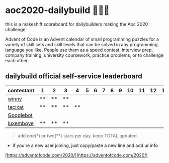 # aoc2020-dailybuild 🎅💾🌟

<!-- coders unite!!! -->

this is a makeshift scoreboard for dailybuilders making the Aoc 2020 challenge

Advent of Code is an Advent calendar of small programming puzzles for a variety of skill sets and skill levels that can be solved in any programming language you like. People use them as a speed contest, interview prep, company training, university coursework, practice problems, or to challenge each other.

## dailybuild official self-service leaderboard

| contestant             | 1  | 2  | 3  | 4  | 5  | 6  | 7  | 8  | 9  | 10 | 11 | 12 | 13 | 14 | 15 | 16 | 17 | 18 | 19 | 20 | 21 | 22 | 23 | 24 | TOTAL |
| ---------------------- | -- | -- | -- | -- | -- | -- | -- | -- | -- | -- | -- | -- | -- | -- | -- | ---| -- | -- | -- | -- | -- | -- | -- | -- | ----- |
| [winny][winny]         | ** | ** | ** |    |    |    |    |    |    |    |    |    |    |    |    |    |    |    |    |    |    |    |    |    |   6   |
| [tacixat][tacixat]     | ** | ** | ** | ** |    |    |    |    |    |    |    |    |    |    |    |    |    |    |    |    |    |    |    |    |   8   |
| [Googlebot][Googlebot] |    |    |    |    |    |    |    |    |    |    |    |    |    |    |    |    |    |    |    |    |    |    |    |    |       |
| [luxemboye][luxemboye] | ** | ** | ** |    |    |    |    |    |    |    |    |    |    |    |    |    |    |    |    |    |    |    |    |    |   6   |

> add one(*) or two(**) stars per day. keep TOTAL updated.

* if you're a new user joining, just copy/paste a new line and add ur info

[https://adventofcode.com/2020/](https://adventofcode.com/2020/)

<!-- Add your solution repo here -->

[winny]: https://github.com/winny-/aoc/tree/master/2020
[tacixat]: #
[Googlebot]: #
[luxemboye]: #
